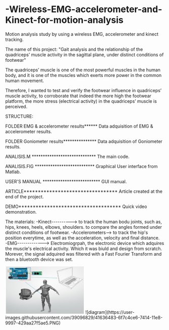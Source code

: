 # -Wireless-EMG-accelerometer-and-Kinect-for-motion-analysis
Motion analysis study by using a wireless EMG, accelerometer and kinect tracking.

The name of this project:
"Gait analysis and the relationship of the quadriceps’ muscle activity in the sagittal
plane, under distinct conditions of footwear"

The quadriceps’ muscle is one of the most powerful muscles in the human body, 
and it is one of the muscles which exerts more power in the common human movement.

Therefore, I wanted to test and verify the footwear influence in quadriceps’ muscle activity,
to corroborate that indeed the more high the footwear platform, the more stress (electrical
activity) in the quadriceps’ muscle is perceived.

STRUCTURE: 

FOLDER EMG & accelerometer results****** Data adquisition of EMG & accelerometer results.

FOLDER Goniometer results*************** Data adquisition of Goniometer results.

ANALISIS.M ***************************** The main code.

ANALISIS.FIG *************************** Graphical User interface from Matlab.

USER'S MANUAL ************************** GUI manual.

ARTICLE********************************* Article created at the end of the project.

DEMO************************************ Quick video demonstration.

The materials:
-Kinect----------> to track the human bodu joints, such as, hips, knees, heels, elbows, shoulders.
                   to compare the angles formed under distinct conditions of footwear.
-Accelerometers--> to track the hip's position everytime, as well as the acceleration, velocity 
                   and final distance.                   
-EMG-------------> Electromiogrpah, the electronic device which adquires the muscle's electrical 
                   activity. Which it was biuld and design from scratch. Morever, the signal adquired 
                   was filtered with a Fast Fourier Transform and then a bluetooth device was set.
                   
 <img src="images/diagram.PNG" width="250" height="150">
 ![diagram](https://user-images.githubusercontent.com/39096829/41636483-6f7c4ce6-7414-11e8-9997-429aa27f5ae5.PNG)
 
 
                   
